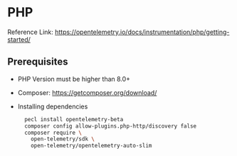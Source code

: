 # PHP

Reference Link: <https://opentelemetry.io/docs/instrumentation/php/getting-started/>

## Prerequisites

- PHP Version must be higher than 8.0+
- Composer: https://getcomposer.org/download/

- Installing dependencies
  ```bash
    pecl install opentelemetry-beta
    composer config allow-plugins.php-http/discovery false
    composer require \
      open-telemetry/sdk \
      open-telemetry/opentelemetry-auto-slim
  ```
